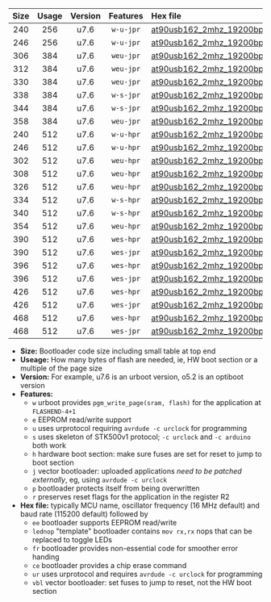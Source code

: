 |Size|Usage|Version|Features|Hex file|
|:-:|:-:|:-:|:-:|:--|
|240|256|u7.6|`w-u-jpr`|[at90usb162_2mhz_19200bps_ur_vbl.hex](https://raw.githubusercontent.com/stefanrueger/urboot/main/at90usb162_2mhz_19200bps_ur_vbl.hex)|
|246|256|u7.6|`w-u-jpr`|[at90usb162_2mhz_19200bps_lednop_ur_vbl.hex](https://raw.githubusercontent.com/stefanrueger/urboot/main/at90usb162_2mhz_19200bps_lednop_ur_vbl.hex)|
|306|384|u7.6|`weu-jpr`|[at90usb162_2mhz_19200bps_ee_ur_vbl.hex](https://raw.githubusercontent.com/stefanrueger/urboot/main/at90usb162_2mhz_19200bps_ee_ur_vbl.hex)|
|312|384|u7.6|`weu-jpr`|[at90usb162_2mhz_19200bps_ee_lednop_ur_vbl.hex](https://raw.githubusercontent.com/stefanrueger/urboot/main/at90usb162_2mhz_19200bps_ee_lednop_ur_vbl.hex)|
|330|384|u7.6|`weu-jpr`|[at90usb162_2mhz_19200bps_ee_lednop_fr_ur_vbl.hex](https://raw.githubusercontent.com/stefanrueger/urboot/main/at90usb162_2mhz_19200bps_ee_lednop_fr_ur_vbl.hex)|
|338|384|u7.6|`w-s-jpr`|[at90usb162_2mhz_19200bps_vbl.hex](https://raw.githubusercontent.com/stefanrueger/urboot/main/at90usb162_2mhz_19200bps_vbl.hex)|
|344|384|u7.6|`w-s-jpr`|[at90usb162_2mhz_19200bps_lednop_vbl.hex](https://raw.githubusercontent.com/stefanrueger/urboot/main/at90usb162_2mhz_19200bps_lednop_vbl.hex)|
|358|384|u7.6|`weu-jpr`|[at90usb162_2mhz_19200bps_ee_lednop_fr_ce_ur_vbl.hex](https://raw.githubusercontent.com/stefanrueger/urboot/main/at90usb162_2mhz_19200bps_ee_lednop_fr_ce_ur_vbl.hex)|
|240|512|u7.6|`w-u-hpr`|[at90usb162_2mhz_19200bps_ur.hex](https://raw.githubusercontent.com/stefanrueger/urboot/main/at90usb162_2mhz_19200bps_ur.hex)|
|246|512|u7.6|`w-u-hpr`|[at90usb162_2mhz_19200bps_lednop_ur.hex](https://raw.githubusercontent.com/stefanrueger/urboot/main/at90usb162_2mhz_19200bps_lednop_ur.hex)|
|302|512|u7.6|`weu-hpr`|[at90usb162_2mhz_19200bps_ee_ur.hex](https://raw.githubusercontent.com/stefanrueger/urboot/main/at90usb162_2mhz_19200bps_ee_ur.hex)|
|308|512|u7.6|`weu-hpr`|[at90usb162_2mhz_19200bps_ee_lednop_ur.hex](https://raw.githubusercontent.com/stefanrueger/urboot/main/at90usb162_2mhz_19200bps_ee_lednop_ur.hex)|
|326|512|u7.6|`weu-hpr`|[at90usb162_2mhz_19200bps_ee_lednop_fr_ur.hex](https://raw.githubusercontent.com/stefanrueger/urboot/main/at90usb162_2mhz_19200bps_ee_lednop_fr_ur.hex)|
|334|512|u7.6|`w-s-hpr`|[at90usb162_2mhz_19200bps.hex](https://raw.githubusercontent.com/stefanrueger/urboot/main/at90usb162_2mhz_19200bps.hex)|
|340|512|u7.6|`w-s-hpr`|[at90usb162_2mhz_19200bps_lednop.hex](https://raw.githubusercontent.com/stefanrueger/urboot/main/at90usb162_2mhz_19200bps_lednop.hex)|
|354|512|u7.6|`weu-hpr`|[at90usb162_2mhz_19200bps_ee_lednop_fr_ce_ur.hex](https://raw.githubusercontent.com/stefanrueger/urboot/main/at90usb162_2mhz_19200bps_ee_lednop_fr_ce_ur.hex)|
|390|512|u7.6|`wes-hpr`|[at90usb162_2mhz_19200bps_ee.hex](https://raw.githubusercontent.com/stefanrueger/urboot/main/at90usb162_2mhz_19200bps_ee.hex)|
|390|512|u7.6|`wes-jpr`|[at90usb162_2mhz_19200bps_ee_vbl.hex](https://raw.githubusercontent.com/stefanrueger/urboot/main/at90usb162_2mhz_19200bps_ee_vbl.hex)|
|396|512|u7.6|`wes-hpr`|[at90usb162_2mhz_19200bps_ee_lednop.hex](https://raw.githubusercontent.com/stefanrueger/urboot/main/at90usb162_2mhz_19200bps_ee_lednop.hex)|
|396|512|u7.6|`wes-jpr`|[at90usb162_2mhz_19200bps_ee_lednop_vbl.hex](https://raw.githubusercontent.com/stefanrueger/urboot/main/at90usb162_2mhz_19200bps_ee_lednop_vbl.hex)|
|426|512|u7.6|`wes-hpr`|[at90usb162_2mhz_19200bps_ee_lednop_fr.hex](https://raw.githubusercontent.com/stefanrueger/urboot/main/at90usb162_2mhz_19200bps_ee_lednop_fr.hex)|
|426|512|u7.6|`wes-jpr`|[at90usb162_2mhz_19200bps_ee_lednop_fr_vbl.hex](https://raw.githubusercontent.com/stefanrueger/urboot/main/at90usb162_2mhz_19200bps_ee_lednop_fr_vbl.hex)|
|468|512|u7.6|`wes-hpr`|[at90usb162_2mhz_19200bps_ee_lednop_fr_ce.hex](https://raw.githubusercontent.com/stefanrueger/urboot/main/at90usb162_2mhz_19200bps_ee_lednop_fr_ce.hex)|
|468|512|u7.6|`wes-jpr`|[at90usb162_2mhz_19200bps_ee_lednop_fr_ce_vbl.hex](https://raw.githubusercontent.com/stefanrueger/urboot/main/at90usb162_2mhz_19200bps_ee_lednop_fr_ce_vbl.hex)|

- **Size:** Bootloader code size including small table at top end
- **Useage:** How many bytes of flash are needed, ie, HW boot section or a multiple of the page size
- **Version:** For example, u7.6 is an urboot version, o5.2 is an optiboot version
- **Features:**
  + `w` urboot provides `pgm_write_page(sram, flash)` for the application at `FLASHEND-4+1`
  + `e` EEPROM read/write support
  + `u` uses urprotocol requiring `avrdude -c urclock` for programming
  + `s` uses skeleton of STK500v1 protocol; `-c urclock` and `-c arduino` both work
  + `h` hardware boot section: make sure fuses are set for reset to jump to boot section
  + `j` vector bootloader: uploaded applications *need to be patched externally*, eg, using `avrdude -c urclock`
  + `p` bootloader protects itself from being overwritten
  + `r` preserves reset flags for the application in the register R2
- **Hex file:** typically MCU name, oscillator frequency (16 MHz default) and baud rate (115200 default) followed by
  + `ee` bootloader supports EEPROM read/write
  + `lednop` "template" bootloader contains `mov rx,rx` nops that can be replaced to toggle LEDs
  + `fr` bootloader provides non-essential code for smoother error handing
  + `ce` bootloader provides a chip erase command
  + `ur` uses urprotocol and requires `avrdude -c urclock` for programming
  + `vbl` vector bootloader: set fuses to jump to reset, not the HW boot section
